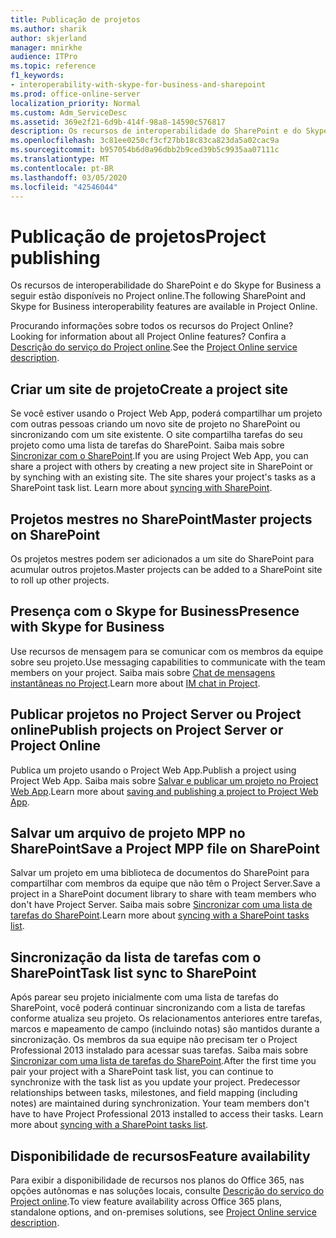 ```yaml
---
title: Publicação de projetos
ms.author: sharik
author: skjerland
manager: mnirkhe
audience: ITPro
ms.topic: reference
f1_keywords:
- interoperability-with-skype-for-business-and-sharepoint
ms.prod: office-online-server
localization_priority: Normal
ms.custom: Adm_ServiceDesc
ms.assetid: 369e2f21-6d9b-414f-98a8-14590c576817
description: Os recursos de interoperabilidade do SharePoint e do Skype for Business a seguir estão disponíveis no Project online.
ms.openlocfilehash: 3c81ee0250cf3cf27bb18c83ca823da5a02cac9a
ms.sourcegitcommit: b957054b6d0a96dbb2b9ced39b5c9935aa07111c
ms.translationtype: MT
ms.contentlocale: pt-BR
ms.lasthandoff: 03/05/2020
ms.locfileid: "42546044"
---
```

# <a name="project-publishing"></a><span data-ttu-id="9916c-103">Publicação de projetos</span><span class="sxs-lookup"><span data-stu-id="9916c-103">Project publishing</span></span>

<span data-ttu-id="9916c-104">Os recursos de interoperabilidade do SharePoint e do Skype for Business a seguir estão disponíveis no Project online.</span><span class="sxs-lookup"><span data-stu-id="9916c-104">The following SharePoint and Skype for Business interoperability features are available in Project Online.</span></span>
  
<span data-ttu-id="9916c-105">Procurando informações sobre todos os recursos do Project Online?</span><span class="sxs-lookup"><span data-stu-id="9916c-105">Looking for information about all Project Online features?</span></span> <span data-ttu-id="9916c-106">Confira a [Descrição do serviço do Project online](project-online-service-description.md).</span><span class="sxs-lookup"><span data-stu-id="9916c-106">See the [Project Online service description](project-online-service-description.md).</span></span>
  
## <a name="create-a-project-site"></a><span data-ttu-id="9916c-107">Criar um site de projeto</span><span class="sxs-lookup"><span data-stu-id="9916c-107">Create a project site</span></span>

<span data-ttu-id="9916c-p102">Se você estiver usando o Project Web App, poderá compartilhar um projeto com outras pessoas criando um novo site de projeto no SharePoint ou sincronizando com um site existente. O site compartilha tarefas do seu projeto como uma lista de tarefas do SharePoint. Saiba mais sobre [Sincronizar com o SharePoint](https://go.microsoft.com/fwlink/p/?LinkId=271352).</span><span class="sxs-lookup"><span data-stu-id="9916c-p102">If you are using Project Web App, you can share a project with others by creating a new project site in SharePoint or by synching with an existing site. The site shares your project's tasks as a SharePoint task list. Learn more about [syncing with SharePoint](https://go.microsoft.com/fwlink/p/?LinkId=271352).</span></span>
  
## <a name="master-projects-on-sharepoint"></a><span data-ttu-id="9916c-111">Projetos mestres no SharePoint</span><span class="sxs-lookup"><span data-stu-id="9916c-111">Master projects on SharePoint</span></span>

<span data-ttu-id="9916c-112">Os projetos mestres podem ser adicionados a um site do SharePoint para acumular outros projetos.</span><span class="sxs-lookup"><span data-stu-id="9916c-112">Master projects can be added to a SharePoint site to roll up other projects.</span></span> 
  
## <a name="presence-with-skype-for-business"></a><span data-ttu-id="9916c-113">Presença com o Skype for Business</span><span class="sxs-lookup"><span data-stu-id="9916c-113">Presence with Skype for Business</span></span>

<span data-ttu-id="9916c-114">Use recursos de mensagem para se comunicar com os membros da equipe sobre seu projeto.</span><span class="sxs-lookup"><span data-stu-id="9916c-114">Use messaging capabilities to communicate with the team members on your project.</span></span> <span data-ttu-id="9916c-115">Saiba mais sobre [Chat de mensagens instantâneas no Project](https://go.microsoft.com/fwlink/p/?LinkId=271351).</span><span class="sxs-lookup"><span data-stu-id="9916c-115">Learn more about [IM chat in Project](https://go.microsoft.com/fwlink/p/?LinkId=271351).</span></span>
  
## <a name="publish-projects-on-project-server-or-project-online"></a><span data-ttu-id="9916c-116">Publicar projetos no Project Server ou Project online</span><span class="sxs-lookup"><span data-stu-id="9916c-116">Publish projects on Project Server or Project Online</span></span>

<span data-ttu-id="9916c-117">Publica um projeto usando o Project Web App.</span><span class="sxs-lookup"><span data-stu-id="9916c-117">Publish a project using Project Web App.</span></span> <span data-ttu-id="9916c-118">Saiba mais sobre [Salvar e publicar um projeto no Project Web App](https://go.microsoft.com/fwlink/p/?LinkId=271354).</span><span class="sxs-lookup"><span data-stu-id="9916c-118">Learn more about [saving and publishing a project to Project Web App](https://go.microsoft.com/fwlink/p/?LinkId=271354).</span></span>
  
## <a name="save-a-project-mpp-file-on-sharepoint"></a><span data-ttu-id="9916c-119">Salvar um arquivo de projeto MPP no SharePoint</span><span class="sxs-lookup"><span data-stu-id="9916c-119">Save a Project MPP file on SharePoint</span></span>

<span data-ttu-id="9916c-120">Salvar um projeto em uma biblioteca de documentos do SharePoint para compartilhar com membros da equipe que não têm o Project Server.</span><span class="sxs-lookup"><span data-stu-id="9916c-120">Save a project in a SharePoint document library to share with team members who don't have Project Server.</span></span> <span data-ttu-id="9916c-121">Saiba mais sobre [Sincronizar com uma lista de tarefas do SharePoint](https://go.microsoft.com/fwlink/p/?LinkId=271353).</span><span class="sxs-lookup"><span data-stu-id="9916c-121">Learn more about [syncing with a SharePoint tasks list](https://go.microsoft.com/fwlink/p/?LinkId=271353).</span></span>
  
## <a name="task-list-sync-to-sharepoint"></a><span data-ttu-id="9916c-122">Sincronização da lista de tarefas com o SharePoint</span><span class="sxs-lookup"><span data-stu-id="9916c-122">Task list sync to SharePoint</span></span>

<span data-ttu-id="9916c-p106">Após parear seu projeto inicialmente com uma lista de tarefas do SharePoint, você poderá continuar sincronizando com a lista de tarefas conforme atualiza seu projeto. Os relacionamentos anteriores entre tarefas, marcos e mapeamento de campo (incluindo notas) são mantidos durante a sincronização. Os membros da sua equipe não precisam ter o Project Professional 2013 instalado para acessar suas tarefas. Saiba mais sobre [Sincronizar com uma lista de tarefas do SharePoint](https://go.microsoft.com/fwlink/p/?LinkId=271353).</span><span class="sxs-lookup"><span data-stu-id="9916c-p106">After the first time you pair your project with a SharePoint task list, you can continue to synchronize with the task list as you update your project. Predecessor relationships between tasks, milestones, and field mapping (including notes) are maintained during synchronization. Your team members don't have to have Project Professional 2013 installed to access their tasks. Learn more about [syncing with a SharePoint tasks list](https://go.microsoft.com/fwlink/p/?LinkId=271353).</span></span>
  
## <a name="feature-availability"></a><span data-ttu-id="9916c-127">Disponibilidade de recursos</span><span class="sxs-lookup"><span data-stu-id="9916c-127">Feature availability</span></span>

<span data-ttu-id="9916c-128">Para exibir a disponibilidade de recursos nos planos do Office 365, nas opções autônomas e nas soluções locais, consulte [Descrição do serviço do Project online](project-online-service-description.md).</span><span class="sxs-lookup"><span data-stu-id="9916c-128">To view feature availability across Office 365 plans, standalone options, and on-premises solutions, see [Project Online service description](project-online-service-description.md).</span></span>
  

